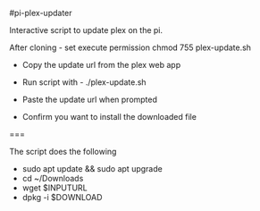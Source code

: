 #pi-plex-updater

Interactive script to update plex on the pi.

After cloning - set execute permission
chmod 755 plex-update.sh

+ Copy the update url from the plex web app

+ Run script with -
./plex-update.sh

+ Paste the update url when prompted
+ Confirm you want to install the downloaded file


===

The script does the following

+ sudo apt update && sudo apt upgrade
+ cd ~/Downloads
+ wget $INPUTURL
+ dpkg -i $DOWNLOAD



